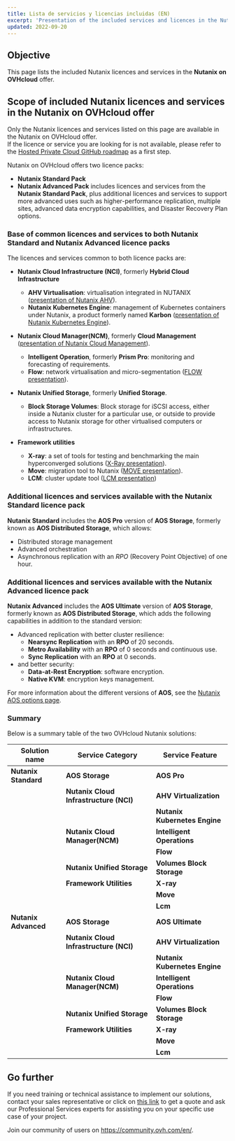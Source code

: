 ```yaml
---
title: Lista de servicios y licencias incluidas (EN)
excerpt: 'Presentation of the included services and licences in the Nutanix on OVHcloud offer'
updated: 2022-09-20
---
```


## Objective

This page lists the included Nutanix licences and services in the **Nutanix on OVHcloud** offer.

## Scope of included Nutanix licences and services in the Nutanix on OVHcloud offer

Only the Nutanix licences and services listed on this page are available in the Nutanix on OVHcloud offer.<br>
If the licence or service you are looking for is not available, please refer to the [Hosted Private Cloud GitHub roadmap](https://github.com/ovh/hosted-private-cloud-roadmap/projects/3) as a first step.

Nutanix on OVHcloud offers two licence packs:

- **Nutanix Standard Pack**
- **Nutanix Advanced Pack** includes licences and services from the **Nutanix Standard Pack**, plus additional licences and services to support more advanced uses such as higher-performance replication, multiple sites, advanced data encryption capabilities, and Disaster Recovery Plan options. 

### Base of common licences and services to both **Nutanix Standard** and **Nutanix Advanced licence packs**

The licences and services common to both licence packs are:

- **Nutanix Cloud Infrastructure (NCI)**, formerly **Hybrid Cloud Infrastructure** 
    - **AHV Virtualisation**: virtualisation integrated in NUTANIX ([presentation of Nutanix AHV](https://www.nutanix.com/products/ahv)).
    - **Nutanix Kubernetes Engine**: management of Kubernetes containers under Nutanix, a product formerly named **Karbon** ([presentation of Nutanix Kubernetes Engine](https://www.nutanix.com/products/karbon)).

- **Nutanix Cloud Manager(NCM)**, formerly **Cloud Management** ([presentation of Nutanix Cloud Management](https://www.nutanix.com/products/cloud-manager/aiops)).
    - **Intelligent Operation**, formerly **Prism Pro**: monitoring and forecasting of requirements.
    - **Flow**: network virtualisation and micro-segmentation ([FLOW presentation](https://www.nutanix.com/products/flow)).

- **Nutanix Unified Storage**, formerly **Unified Storage**.
    - **Block Storage Volumes**: Block storage for iSCSI access, either inside a Nutanix cluster for a particular use, or outside to provide access to Nutanix storage for other virtualised computers or infrastructures.

- **Framework utilities**
    + **X-ray**: a set of tools for testing and benchmarking the main hyperconverged solutions ([X-Ray presentation](https://www.nutanix.com/products/x-ray)).
    + **Move**:  migration tool to Nutanix ([MOVE presentation](https://www.nutanix.com/products/move)).
    + **LCM**: cluster update tool ([LCM presentation](https://www.nutanix.com/products/life-cycle-manager))

### Additional licences and services available with the **Nutanix Standard licence pack**

**Nutanix Standard** includes the **AOS Pro** version of **AOS Storage**, formerly known as **AOS Distributed Storage**, which allows:

- Distributed storage management
- Advanced orchestration
- Asynchronous replication with an *RPO* (Recovery Point Objective) of one hour.

### Additional licences and services available with the **Nutanix Advanced licence pack**

**Nutanix Advanced** includes the **AOS Ultimate** version of **AOS Storage**, formerly known as **AOS Distributed Storage**, which adds the following capabilities in addition to the standard version:

- Advanced replication with better cluster resilience:
    - **Nearsync Replication** with an **RPO** of 20 seconds.
    - **Metro Availability** with an **RPO** of 0 seconds and continuous use.
    - **Sync Replication** with an **RPO** at 0 seconds.
- and better security:
    - **Data-at-Rest Encryption**: software encryption.
    - **Native KVM**: encryption keys management.

For more information about the different versions of **AOS**, see the [Nutanix AOS options page](https://www.nutanix.com/products/software-options).

### Summary

Below is a summary table of the two OVHcloud Nutanix solutions:

| Solution name                 | Service Category                       | Service Feature                   |
| ----------------------------- | -------------------------------------- | --------------------------------- |
| **Nutanix Standard**          | **AOS Storage**                        | **AOS Pro**                       |
|                               | **Nutanix Cloud Infrastructure (NCI)** | **AHV Virtualization**            |
|                               |                                        | **Nutanix Kubernetes Engine**     |
|                               | **Nutanix Cloud Manager(NCM)**         | **Intelligent Operations**        |
|                               |                                        | **Flow**                          |
|                               | **Nutanix Unified Storage**            | **Volumes Block Storage**         |
|                               | **Framework Utilities**                | **X-ray**                         |
|                               |                                        | **Move**                          |
|                               |                                        | **Lcm**                           |
| **Nutanix Advanced**          | **AOS Storage**                        | **AOS Ultimate**                  |
|                               | **Nutanix Cloud Infrastructure (NCI)** | **AHV Virtualization**            |
|                               |                                        | **Nutanix Kubernetes Engine**     |
|                               | **Nutanix Cloud Manager(NCM)**         | **Intelligent Operations**        |
|                               |                                        | **Flow**                          |
|                               | **Nutanix Unified Storage**            | **Volumes Block Storage**         |
|                               | **Framework Utilities**                | **X-ray**                         |
|                               |                                        | **Move**                          |
|                               |                                        | **Lcm**                           |

## Go further

If you need training or technical assistance to implement our solutions, contact your sales representative or click on [this link](https://www.ovhcloud.com/es-es/professional-services/) to get a quote and ask our Professional Services experts for assisting you on your specific use case of your project.

Join our community of users on <https://community.ovh.com/en/>.
